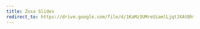```yaml
---
title: Zusa Slides
redirect_to: https://drive.google.com/file/d/1KaMz3UMreUiamlLjqtJXAtBhtG2H_nS0/view?usp=sharing
---
```

